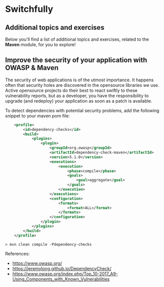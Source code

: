 # Switchfully

## Additional topics and exercises

Below you'll find a list of additional topics and exercises, related to the
**Maven** module, for you to explore!

## Improve the security of your application with OWASP & Maven
The security of web applications is of the utmost importance.
It happens often that security holes are discovered in the opensource libraries we use.
Active opensource projects do their best to react swiftly to these vulnerability reports,
but as a developer, you have the responsibility to upgrade (and redeploy) your application as soon as a patch is available.

To detect dependencies with potential security problems, add the following snippet to your maven pom file:
````xml
    <profile>
        <id>dependency-checks</id>
        <build>
            <plugins>
                <plugin>
                    <groupId>org.owasp</groupId>
                    <artifactId>dependency-check-maven</artifactId>
                    <version>5.1.0</version>
                    <executions>
                        <execution>
                            <phase>compile</phase>
                            <goals>
                                <goal>aggregate</goal>
                            </goals>
                        </execution>
                    </executions>
                    <configuration>
                        <formats>
                            <format>ALL</format>
                        </formats>
                    </configuration>
                </plugin>
            </plugins>
        </build>
    </profile>
````

`> mvn clean compile -Pdependency-checks`

References:
- https://www.owasp.org/
- https://jeremylong.github.io/DependencyCheck/
- https://www.owasp.org/index.php/Top_10-2017_A9-Using_Components_with_Known_Vulnerabilities